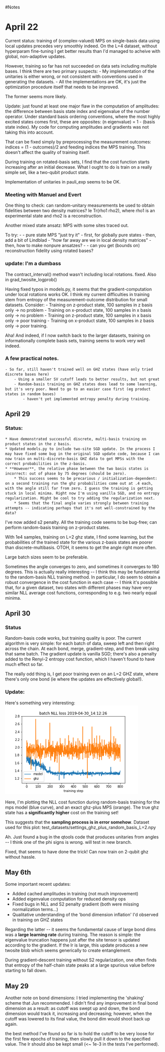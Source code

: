 #Notes

# April 22
Current status: training of (complex-valued) MPS on single-basis data using local updates precedes very smoothly indeed. On the L=4 dataset, without hyperparam fine-tuning I get better results than I'd managed to acheive with global, non-adaptive updates.

However, training so far has not succeeded on data sets including multiple bases. I think there are two primary suspects:
    - My implementation of the unitaries is either wrong, or not consistent with conventions used in generating the datasets.
    - All the implementations are OK, it's just the optimization procedure itself that needs to be improved. 

The former seems more likely.

Update: just found at least one major flaw in the computation of amplitudes: the difference between basis state index and eigenvalue of the number operator. Under standard basis ordering conventions, where the most highly excited states comes first, these are opposites: (n eigenvalue) = 1 - (basis state index). My code for computing amplitudes and gradients was not taking this into account. 

That can be fixed simply by preprocessing the measurement outcomes:
indices = (1 - outcomes)/2
and feeding indices the MPS training. This doesn't affect the quality of training itself.

During training on rotated-basis sets, I find that the cost function starts increasing after an initial decrease. What I ought to do is train on a really simple set, like a two-qubit product state. 

Implementation of unitaries in pauli_exp seems to be OK.

### Meeting with Manuel and Evert
One thing to check: can random-unitary measurements be used to obtain fidelities between two density matrices? Ie Tr(rho1 rho2), where rho1 is an experimental state and rho2 is a reconstruction. 

Another mixed state ansatz: MPS with some sites traced out. 

To try: 
    - 
    - pure state MPS "just try it"
        - first, for globally pure states
        - then, add a bit of Lindblad
            - "how far away are we in local density matrices"
        - then, how to make nonpure ansatzes?
            - 
        - can you get (bounds on) reconstruction fidelity using rotated bases? 

### update: I'm a dumbass
The contract_interval() method wasn't including local rotations. fixed.
Also in grad_twosite_logprob()

Having fixed typos in models.py, it seems that the gradient-computation under local rotations works OK. I think my current difficulties in training stem from entropy of the measurement-outcome distribution for small datasets. Consider:
    - Training on z-product state, 100 samples in z basis only -> no problem
    - Training on x-product state, 100 samples in x basis only -> no problem
    - Training on z-product state, 100 samples in x basis only -> poor training
    - Training on x-product state, 100 samples in z basis only -> poor training.

Aha! And indeed, if I now switch back to the larger datasets, training on informationally complete basis sets, training seems to work very well indeed.

### A few practical notes.
    - So far, still haven't trained well on GHZ states (have only tried discrete bases here)
        - Using a smaller SV cutoff leads to better results, but not great
        - Random-basis training on GHZ states does lead to some learning, but it's very poor. Need to go to an easier case first (eg product states in random bases)
            - haven't yet implemented entropy penalty during training.


## April 29

### Status:
    * Have demonstrated successful discrete, multi-basis training on product states in the z basis.
    * Updated models.py to include two-site SGD update. In the process I may have fixed some bug in the original SGD update code, because I can now train on multi-discrete-basis GHZ data to get MPSs with the correct probabilities in the z-basis. 
    * **However**, the relative phase between the two basis states is incorrect: out of phase by 75 degrees (should be zero).
        * This success seems to be precarious / initialization-dependent: on a second training run the ghz probabilities come out at .4 each, with the angle still far from zero. I guess the training is getting stuck in local minima. Right now I'm using vanilla SGD, and no entropy regularization. Might be cool to try adding the regularization next.
        * Seems that the final angle varies strongly between training attempts -- indicating perhaps that it's not well-constrained by the data?


I've now added s2 penalty. All the training code seems to be bug-free; can perform random-basis training on z-product states.

With 1e4 samples, training on L=2 ghz state, I find some learning, but the probabilities of the trained state for the various z-basis states are poorer than discrete-multibasis. OTOH, it seems to get the angle right more often.

Large batch sizes seem to be preferable.

Sometimes the angle converges to zero, and sometimes it converges to 180 degrees. This is actually really interesting -- I think this may be fundamental to the random-basis NLL training method. In particular, I do seem to obtain a robust convergence in the cost function in each case -- I think it's possible that, for a given dataset, two states with different phases may have very similar NLL average cost functions, corresponding to e.g. two nearly equal minima.

## April 30
### Status
Random-basis code works, but training quality is poor. 
The current algorithm is very simple: for each batch of data, sweep left and then right across the chain. 
At each bond, merge, gradient-step, and then break using that same batch. The gradient update is vanilla SGD; there's also a penalty added to the Renyi-2 entropy cost function, which I haven't found to have much effect so far. 

The really odd thing is, I get poor training even on an L=2 GHZ state, where there's only one bond (ie where the updates are effectively global!).

### Update: 
Here's something very interesting:
![asd](assets/nll_loss_example_2019-04-30_14:12:26.png)

Here, I'm plotting the NLL cost function during random-basis training for the mps model (blue curve), and an exact ghz-plus MPS (orange). The true ghz state has a **significantly higher** cost on the training set! 

This suggests that the **sampling process is in error somehow**. Dataset used for this plot: test_datasets/settings_ghz_plus_random_basis_L=2.npy

Ah. Just found a bug in the qtools code that produces unitaries from angles -- I think one of the phi signs is wrong. will test in new branch.

Fixed, that seems to have done the trick! Can now train on 2-qubit ghz without hassle.

## May 6th
Some important recent updates:
* Added cached amplitudes in training (not much improvement)
* Added eigenvalue computation for reduced density ops
* Fixed bugs in NLL and S2 penalty gradient (both were missing normalization terms...)
* Qualitative understanding of the 'bond dimension inflation' I'd observed in training on GHZ states

Regarding the latter -- it seems the fundamental cause of large bond dims was a **large learning rate** during training. The reason is simple: the eigenvalue truncation happens just after the site tensor is updated according to the gradient. If the lr is large, this update produces a new twosite blob which seems generically to create entanglement. 

During gradient-descent training without S2 regularization, one often finds that entropy of the half-chain state peaks at a large spurious value before starting to fall down. 

## May 29
Another note on bond dimensions: I tried implementing the 'shaking' scheme that Jun recommended. I didn't find any improvement in final bond dimension as a result: as cutoff was swept up and down, the bond dimension would track it, increasing and decreasing; however, when the cutoff was lowered to its final value, the bond dim would shoot back up again.

the best method I've found so far is to hold the cutoff to be very loose for the first few epochs of training, then slowly pull it down to the specified value. The lr should also be kept small (<~ 1e-3 in the tests I've performed).